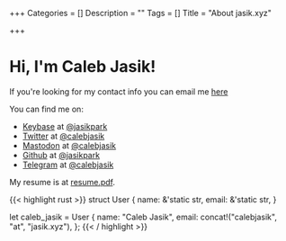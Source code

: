 +++
Categories = []
Description = ""
Tags = []
Title = "About jasik.xyz"

+++

# Hi, I'm Caleb Jasik!

If you're looking for my contact info you can email me [here](mailto:calebjasik@jasik.xyz)

You can find me on:

- [Keybase](https://keybase.io) at [@jasikpark](https://keybase.io/jasikpark)
- [Twitter](https://twitter.com) at [@calebjasik](htttps://twitter.com/calebjasik)
- [Mastodon](https://joinmastodon.org) at [@calebjasik](https://mastodon.social/@calebjasik)
- [Github](https://github.com) at [@jasikpark](https://github.com/jasikpark)
- [Telegram](https://telegram.com) at [@calebjasik](https://t.me/calebjasik)

My resume is at [resume.pdf](https://jasik.xyz/resume.pdf).

{{< highlight rust >}}
struct User {
    name: &'static str,
    email: &'static str,
}

let caleb_jasik = User {
    name: "Caleb Jasik",
    email: concat!("calebjasik", "at", "jasik.xyz"),
};
{{< / highlight >}}